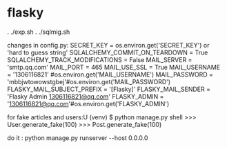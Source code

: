 # flasky

. ./exp.sh
. ./sqlmig.sh

changes in config.py:
	SECRET_KEY = os.environ.get('SECRET_KEY') or 'hard to guess string'
	SQLALCHEMY_COMMIT_ON_TEARDOWN = True
	SQLALCHEMY_TRACK_MODIFICATIONS = False
	MAIL_SERVER = 'smtp.qq.com'
	MAIL_PORT = 465
	MAIL_USE_SSL = True
	MAIL_USERNAME = '1306116821' #os.environ.get('MAIL_USERNAME')
	MAIL_PASSWORD = 'mbbjwtowowstgbej'#os.environ.get('MAIL_PASSWORD')
	FLASKY_MAIL_SUBJECT_PREFIX = '[Flasky]'
	FLASKY_MAIL_SENDER = 'Flasky Admin <1306116821@qq.com>'
	FLASKY_ADMIN = '1306116821@qq.com'#os.environ.get('FLASKY_ADMIN')

for fake articles and users:U
	(venv) $ python manage.py shell
	>>> User.generate_fake(100)
	>>> Post.generate_fake(100)

do it :
	python manage.py runserver --host 0.0.0.0
